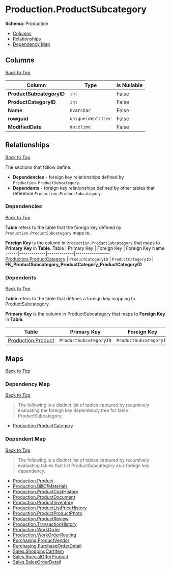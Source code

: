 # Production.ProductSubcategory

**Schema**: Production
* [Columns](#columns)
* [Relationships](#relationships)
* [Dependency Map](#dependency-map)

## Columns
[Back to Top](#productsubcategory)

Column | Type | Is Nullable
-------|------|------------
**ProductSubcategoryID** | `int` | False
**ProductCategoryID** | `int` | False
**Name** | `nvarchar` | False
**rowguid** | `uniqueidentifier` | False
**ModifiedDate** | `datetime` | False

## Relationships
[Back to Top](#productsubcategory)


The sections that follow define:
* **Dependencies** - foreign key relationships defined by `Production.ProductSubcategory`.
* **Dependents** - foreign key relationships defined by other tables that reference `Production.ProductSubcategory`.

### Dependencies
[Back to Top](#productsubcategory)


**Table** refers to the table that the foreign key defined by `Production.ProductSubcategory` maps to.

**Foreign Key** is the column in `Production.ProductSubcategory` that maps to **Primary Key** in **Table**.
Table | Primary Key | Foreign Key | Foreign Key Name
------|-------------|-------------|-----------------
[Production.ProductCategory](./ProductCategory.md) | `ProductCategoryID` | `ProductCategoryID` | **FK_ProductSubcategory_ProductCategory_ProductCategoryID**

### Dependents
[Back to Top](#productsubcategory)

**Table** refers to the table that defines a foreign key mapping to ProductSubcategory.

**Primary Key** is the column in ProductSubcategory that maps to **Foreign Key** in **Table**.

Table | Primary Key | Foreign Key | Foreign Key Name
------|-------------|-------------|-----------------
[Production.Product](./Product.md) | `ProductSubcategoryID` | `ProductSubcategoryID` | **FK_Product_ProductSubcategory_ProductSubcategoryID**

## Maps
[Back to Top](#productsubcategory)

### Dependency Map
[Back to Top](#productsubcategory)

> The following is a distinct list of tables captured by recursively evaluating the foreign key dependency tree for table ProductSubcategory.

* [Production.ProductCategory](./ProductCategory.md)
### Dependent Map
[Back to Top](#productsubcategory)

> The following is a distinct list of tables captured by recursively evaluating tables that list ProductSubcategory as a foreign key dependency.

* [Production.Product](./Product.md)
* [Production.BillOfMaterials](./BillOfMaterials.md)
* [Production.ProductCostHistory](./ProductCostHistory.md)
* [Production.ProductDocument](./ProductDocument.md)
* [Production.ProductInventory](./ProductInventory.md)
* [Production.ProductListPriceHistory](./ProductListPriceHistory.md)
* [Production.ProductProductPhoto](./ProductProductPhoto.md)
* [Production.ProductReview](./ProductReview.md)
* [Production.TransactionHistory](./TransactionHistory.md)
* [Production.WorkOrder](./WorkOrder.md)
* [Production.WorkOrderRouting](./WorkOrderRouting.md)
* [Purchasing.ProductVendor](../Purchasing/ProductVendor.md)
* [Purchasing.PurchaseOrderDetail](../Purchasing/PurchaseOrderDetail.md)
* [Sales.ShoppingCartItem](../Sales/ShoppingCartItem.md)
* [Sales.SpecialOfferProduct](../Sales/SpecialOfferProduct.md)
* [Sales.SalesOrderDetail](./SalesOrderDetail.md)
